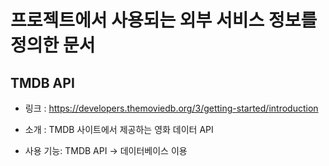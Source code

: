 # 프로젝트에서 사용되는 외부 서비스 정보를 정의한 문서



## TMDB API

- 링크 : https://developers.themoviedb.org/3/getting-started/introduction

- 소개 : TMDB 사이트에서 제공하는 영화 데이터 API

- 사용 기능: TMDB API -> 데이터베이스 이용
